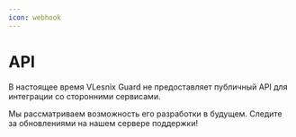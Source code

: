 ```yaml
---
icon: webhook
---
```


# API

В настоящее время VLesnix Guard не предоставляет публичный API для интеграции со сторонними сервисами.

Мы рассматриваем возможность его разработки в будущем. Следите за обновлениями на нашем сервере поддержки!
